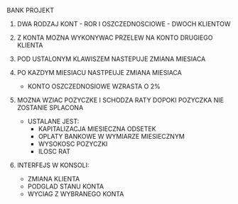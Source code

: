 BANK PROJEKT

1) DWA RODZAJ KONT - ROR I OSZCZEDNOSCIOWE - DWOCH KLIENTOW

2) Z KONTA MOZNA WYKONYWAC PRZELEW NA KONTO DRUGIEGO KLIENTA

3) POD USTALONYM KLAWISZEM NASTEPUJE ZMIANA MIESIACA

4) PO KAZDYM MIESIACU NASTPEUJE ZMIANA MIESIACA
    - KONTO OSZCZEDNOSIOWE WZRASTA O 2%

5) MOZNA WZIAC POZYCZKE I SCHODZA RATY DOPOKI POZYCZKA NIE ZOSTANIE SPLACONA
    - USTALANE JEST:
        * KAPITALIZACJA MIESIECZNA ODSETEK
        * OPLATY BANKOWE W WYMIARZE MIESIECZNYM
        * WYSOKOSC POZYCZKI
        * ILOSC RAT
6) INTERFEJS W KONSOLI:
    - ZMIANA KLIENTA
    - PODGLAD STANU KONTA
    - WYCIAG Z WYBRANEGO KONTA
